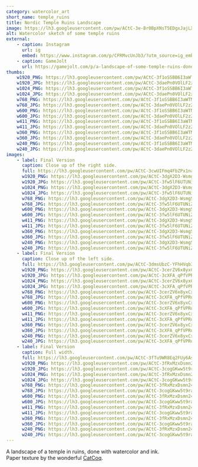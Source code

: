 ```yaml
---
category: watercolor_art
short_name: temple_ruins
title: Nordic Temple Ruins Landscape
image: https://lh3.googleusercontent.com/pw/ACtC-3e-Br0BpXNsT5EDgxJajLXRPMZJrl6vni5MTMDGtmf4ade8wMrQxnxoSUJe3GF2wwXjAnCBLGzBpGJc1dL17EP_Cy7i2gryPQMAB57GV2qv1uKEYjp5ikTmtPnHcZG9D7MsJ1NTNSI8SYWz2XV088AD=w1200-h630-no?authuser=0
alt: Watercolor sketch of some temple ruins
external:
    - caption: Instagram
      url: ig
      embed: https://www.instagram.com/p/CFRMvcUnJb3/?utm_source=ig_embed&amp;utm_campaign=loading
    - caption: GameJolt
      url: https://gamejolt.com/p/a-landscape-of-some-temple-ruins-done-with-watercolor-and-ink-pap-fqxcd4fv
thumbs:
    w1920_PNG: https://lh3.googleusercontent.com/pw/ACtC-3f1oSSBB6I3aWTM2p4Jtbxow8DOZhaiv1AA8e_qs9NJuSuzDAVOVC7xuWuP8DIIknLBZgYoSPMeiRcjEpCbdqatH9Y-Xdw0RiI8qwzUtyesKWj4-d8nyVeB4LIkDJRArWQNQb6iA66qZhRmddu7mfhX=w355
    w1920_JPG: https://lh3.googleusercontent.com/pw/ACtC-3daePn0VOlLF2z2lNnavjwJG_kSvvjS_5zA1DmdM3HoLkovuy66E3ja73Sr2wTz7JihBBLNfGVxTwDfe3oNQNo4AOMdqn0HJ_ZFaGUyS4RWC2JE6UcPbsqrlJFeOds2Tlxlk4QRMsFmpzJejwBuZzhJ=w355
    w1024_PNG: https://lh3.googleusercontent.com/pw/ACtC-3f1oSSBB6I3aWTM2p4Jtbxow8DOZhaiv1AA8e_qs9NJuSuzDAVOVC7xuWuP8DIIknLBZgYoSPMeiRcjEpCbdqatH9Y-Xdw0RiI8qwzUtyesKWj4-d8nyVeB4LIkDJRArWQNQb6iA66qZhRmddu7mfhX=w284
    w1024_JPG: https://lh3.googleusercontent.com/pw/ACtC-3daePn0VOlLF2z2lNnavjwJG_kSvvjS_5zA1DmdM3HoLkovuy66E3ja73Sr2wTz7JihBBLNfGVxTwDfe3oNQNo4AOMdqn0HJ_ZFaGUyS4RWC2JE6UcPbsqrlJFeOds2Tlxlk4QRMsFmpzJejwBuZzhJ=w284
    w768_PNG: https://lh3.googleusercontent.com/pw/ACtC-3f1oSSBB6I3aWTM2p4Jtbxow8DOZhaiv1AA8e_qs9NJuSuzDAVOVC7xuWuP8DIIknLBZgYoSPMeiRcjEpCbdqatH9Y-Xdw0RiI8qwzUtyesKWj4-d8nyVeB4LIkDJRArWQNQb6iA66qZhRmddu7mfhX=w213
    w768_JPG: https://lh3.googleusercontent.com/pw/ACtC-3daePn0VOlLF2z2lNnavjwJG_kSvvjS_5zA1DmdM3HoLkovuy66E3ja73Sr2wTz7JihBBLNfGVxTwDfe3oNQNo4AOMdqn0HJ_ZFaGUyS4RWC2JE6UcPbsqrlJFeOds2Tlxlk4QRMsFmpzJejwBuZzhJ=w213
    w600_PNG: https://lh3.googleusercontent.com/pw/ACtC-3f1oSSBB6I3aWTM2p4Jtbxow8DOZhaiv1AA8e_qs9NJuSuzDAVOVC7xuWuP8DIIknLBZgYoSPMeiRcjEpCbdqatH9Y-Xdw0RiI8qwzUtyesKWj4-d8nyVeB4LIkDJRArWQNQb6iA66qZhRmddu7mfhX=w166
    w600_JPG: https://lh3.googleusercontent.com/pw/ACtC-3daePn0VOlLF2z2lNnavjwJG_kSvvjS_5zA1DmdM3HoLkovuy66E3ja73Sr2wTz7JihBBLNfGVxTwDfe3oNQNo4AOMdqn0HJ_ZFaGUyS4RWC2JE6UcPbsqrlJFeOds2Tlxlk4QRMsFmpzJejwBuZzhJ=w166
    w411_PNG: https://lh3.googleusercontent.com/pw/ACtC-3f1oSSBB6I3aWTM2p4Jtbxow8DOZhaiv1AA8e_qs9NJuSuzDAVOVC7xuWuP8DIIknLBZgYoSPMeiRcjEpCbdqatH9Y-Xdw0RiI8qwzUtyesKWj4-d8nyVeB4LIkDJRArWQNQb6iA66qZhRmddu7mfhX=w114
    w411_JPG: https://lh3.googleusercontent.com/pw/ACtC-3daePn0VOlLF2z2lNnavjwJG_kSvvjS_5zA1DmdM3HoLkovuy66E3ja73Sr2wTz7JihBBLNfGVxTwDfe3oNQNo4AOMdqn0HJ_ZFaGUyS4RWC2JE6UcPbsqrlJFeOds2Tlxlk4QRMsFmpzJejwBuZzhJ=w114
    w360_PNG: https://lh3.googleusercontent.com/pw/ACtC-3f1oSSBB6I3aWTM2p4Jtbxow8DOZhaiv1AA8e_qs9NJuSuzDAVOVC7xuWuP8DIIknLBZgYoSPMeiRcjEpCbdqatH9Y-Xdw0RiI8qwzUtyesKWj4-d8nyVeB4LIkDJRArWQNQb6iA66qZhRmddu7mfhX=w100
    w360_JPG: https://lh3.googleusercontent.com/pw/ACtC-3daePn0VOlLF2z2lNnavjwJG_kSvvjS_5zA1DmdM3HoLkovuy66E3ja73Sr2wTz7JihBBLNfGVxTwDfe3oNQNo4AOMdqn0HJ_ZFaGUyS4RWC2JE6UcPbsqrlJFeOds2Tlxlk4QRMsFmpzJejwBuZzhJ=w100
    w240_PNG: https://lh3.googleusercontent.com/pw/ACtC-3f1oSSBB6I3aWTM2p4Jtbxow8DOZhaiv1AA8e_qs9NJuSuzDAVOVC7xuWuP8DIIknLBZgYoSPMeiRcjEpCbdqatH9Y-Xdw0RiI8qwzUtyesKWj4-d8nyVeB4LIkDJRArWQNQb6iA66qZhRmddu7mfhX=w66
    w240_JPG: https://lh3.googleusercontent.com/pw/ACtC-3daePn0VOlLF2z2lNnavjwJG_kSvvjS_5zA1DmdM3HoLkovuy66E3ja73Sr2wTz7JihBBLNfGVxTwDfe3oNQNo4AOMdqn0HJ_ZFaGUyS4RWC2JE6UcPbsqrlJFeOds2Tlxlk4QRMsFmpzJejwBuZzhJ=w66
images:
    - label: Final Version
      caption: Close up of the right side.
      full: https://lh3.googleusercontent.com/pw/ACtC-3cwUIFmq4FbZPx1nayL5r27iVLySdgT-_85qp5IdWn5VPN6nOVWlzpYxHOgWIqb7SwUvB33D5wgV6zQAEzVk9AF_s22onL6wdav6lu3PRmKAWUV3Dou8rP3z6lfBrDKb_d3OWVjlJyv6aMQZM4XzdWn=w1080
      w1920_PNG: https://lh3.googleusercontent.com/pw/ACtC-3dgX2D3-WsmgSngyWqMUaLvrKljzOdKKq4ZhcvMiKU7lTRnEmtNVd39QH1AzIfBuL6dQYYK5rLnDaFe7hYqbU7gkFhjxkqtEq00SmR_XWJNw1eJVUATMkXIMBoH4a1ASDR8GE7iQrhwkw297mcywtrW=w850
      w1920_JPG: https://lh3.googleusercontent.com/pw/ACtC-3fw5lF6UTUNiZU_R5RiPWwrvkDlStyR8ETyymnGzqYRfoeIEyRwB9zB4EzZOaoRpvAH6yPcSjRuZFepP7s71xqshjcHZ__llDetMdSZxLYblQaZ56sqfQPC_hQcfDes-_YEMPIxZi9HnkubxdQ6V1OJ=w850
      w1024_PNG: https://lh3.googleusercontent.com/pw/ACtC-3dgX2D3-WsmgSngyWqMUaLvrKljzOdKKq4ZhcvMiKU7lTRnEmtNVd39QH1AzIfBuL6dQYYK5rLnDaFe7hYqbU7gkFhjxkqtEq00SmR_XWJNw1eJVUATMkXIMBoH4a1ASDR8GE7iQrhwkw297mcywtrW=w711
      w1024_JPG: https://lh3.googleusercontent.com/pw/ACtC-3fw5lF6UTUNiZU_R5RiPWwrvkDlStyR8ETyymnGzqYRfoeIEyRwB9zB4EzZOaoRpvAH6yPcSjRuZFepP7s71xqshjcHZ__llDetMdSZxLYblQaZ56sqfQPC_hQcfDes-_YEMPIxZi9HnkubxdQ6V1OJ=w711
      w768_PNG: https://lh3.googleusercontent.com/pw/ACtC-3dgX2D3-WsmgSngyWqMUaLvrKljzOdKKq4ZhcvMiKU7lTRnEmtNVd39QH1AzIfBuL6dQYYK5rLnDaFe7hYqbU7gkFhjxkqtEq00SmR_XWJNw1eJVUATMkXIMBoH4a1ASDR8GE7iQrhwkw297mcywtrW=w533
      w768_JPG: https://lh3.googleusercontent.com/pw/ACtC-3fw5lF6UTUNiZU_R5RiPWwrvkDlStyR8ETyymnGzqYRfoeIEyRwB9zB4EzZOaoRpvAH6yPcSjRuZFepP7s71xqshjcHZ__llDetMdSZxLYblQaZ56sqfQPC_hQcfDes-_YEMPIxZi9HnkubxdQ6V1OJ=w533
      w600_PNG: https://lh3.googleusercontent.com/pw/ACtC-3dgX2D3-WsmgSngyWqMUaLvrKljzOdKKq4ZhcvMiKU7lTRnEmtNVd39QH1AzIfBuL6dQYYK5rLnDaFe7hYqbU7gkFhjxkqtEq00SmR_XWJNw1eJVUATMkXIMBoH4a1ASDR8GE7iQrhwkw297mcywtrW=w416
      w600_JPG: https://lh3.googleusercontent.com/pw/ACtC-3fw5lF6UTUNiZU_R5RiPWwrvkDlStyR8ETyymnGzqYRfoeIEyRwB9zB4EzZOaoRpvAH6yPcSjRuZFepP7s71xqshjcHZ__llDetMdSZxLYblQaZ56sqfQPC_hQcfDes-_YEMPIxZi9HnkubxdQ6V1OJ=w416
      w411_PNG: https://lh3.googleusercontent.com/pw/ACtC-3dgX2D3-WsmgSngyWqMUaLvrKljzOdKKq4ZhcvMiKU7lTRnEmtNVd39QH1AzIfBuL6dQYYK5rLnDaFe7hYqbU7gkFhjxkqtEq00SmR_XWJNw1eJVUATMkXIMBoH4a1ASDR8GE7iQrhwkw297mcywtrW=w285
      w411_JPG: https://lh3.googleusercontent.com/pw/ACtC-3fw5lF6UTUNiZU_R5RiPWwrvkDlStyR8ETyymnGzqYRfoeIEyRwB9zB4EzZOaoRpvAH6yPcSjRuZFepP7s71xqshjcHZ__llDetMdSZxLYblQaZ56sqfQPC_hQcfDes-_YEMPIxZi9HnkubxdQ6V1OJ=w285
      w360_PNG: https://lh3.googleusercontent.com/pw/ACtC-3dgX2D3-WsmgSngyWqMUaLvrKljzOdKKq4ZhcvMiKU7lTRnEmtNVd39QH1AzIfBuL6dQYYK5rLnDaFe7hYqbU7gkFhjxkqtEq00SmR_XWJNw1eJVUATMkXIMBoH4a1ASDR8GE7iQrhwkw297mcywtrW=w250
      w360_JPG: https://lh3.googleusercontent.com/pw/ACtC-3fw5lF6UTUNiZU_R5RiPWwrvkDlStyR8ETyymnGzqYRfoeIEyRwB9zB4EzZOaoRpvAH6yPcSjRuZFepP7s71xqshjcHZ__llDetMdSZxLYblQaZ56sqfQPC_hQcfDes-_YEMPIxZi9HnkubxdQ6V1OJ=w250
      w240_PNG: https://lh3.googleusercontent.com/pw/ACtC-3dgX2D3-WsmgSngyWqMUaLvrKljzOdKKq4ZhcvMiKU7lTRnEmtNVd39QH1AzIfBuL6dQYYK5rLnDaFe7hYqbU7gkFhjxkqtEq00SmR_XWJNw1eJVUATMkXIMBoH4a1ASDR8GE7iQrhwkw297mcywtrW=w166
      w240_JPG: https://lh3.googleusercontent.com/pw/ACtC-3fw5lF6UTUNiZU_R5RiPWwrvkDlStyR8ETyymnGzqYRfoeIEyRwB9zB4EzZOaoRpvAH6yPcSjRuZFepP7s71xqshjcHZ__llDetMdSZxLYblQaZ56sqfQPC_hQcfDes-_YEMPIxZi9HnkubxdQ6V1OJ=w166
    - label: Final Version
      caption: Close up of the left side.
      full: https://lh3.googleusercontent.com/pw/ACtC-3dmsUbzC-YFhHVqb3WEzOEfRqVZcakV_oIU-klbU4bn7Te3cHkKrKKfAAXzYvuHc-qk4UTYHmpeYAr12JPVZj3qnnbtnKnsbz9B5ZhoJddVhSXyDINzXrA0LORHJFTvmKuaBlfLB6oOLemXX1eQof48=w1080
      w1920_PNG: https://lh3.googleusercontent.com/pw/ACtC-3cerZV6x8yxCxNofQwQhouzNkEWUvAK0yR5_UQs7FdVMeFtwRbf-7cBv_MBf7MwOT79L8HzyjJBprbnNdQwdWn75-_aoQP0TnDUX4IViqQPxmvD8P8bpuSrH_H7xGekWc4H-yVM7Cd3_BEde9VaYkcL=w850
      w1920_JPG: https://lh3.googleusercontent.com/pw/ACtC-3cXFA_qPfVPRuAdcWh4mdpXuxG4Zn3rm65PQ4YDCvDZYqChxr12je4UQGOsXtO-aHeL-T-vR18ZBy01mYLFc-xoaojUu0PwK6nxbtAlEOS2heC47lYw76_KdIYXIrmzftJ3CgKI6YUrvy-1z37ePvhT=w850
      w1024_PNG: https://lh3.googleusercontent.com/pw/ACtC-3cerZV6x8yxCxNofQwQhouzNkEWUvAK0yR5_UQs7FdVMeFtwRbf-7cBv_MBf7MwOT79L8HzyjJBprbnNdQwdWn75-_aoQP0TnDUX4IViqQPxmvD8P8bpuSrH_H7xGekWc4H-yVM7Cd3_BEde9VaYkcL=w711
      w1024_JPG: https://lh3.googleusercontent.com/pw/ACtC-3cXFA_qPfVPRuAdcWh4mdpXuxG4Zn3rm65PQ4YDCvDZYqChxr12je4UQGOsXtO-aHeL-T-vR18ZBy01mYLFc-xoaojUu0PwK6nxbtAlEOS2heC47lYw76_KdIYXIrmzftJ3CgKI6YUrvy-1z37ePvhT=w711
      w768_PNG: https://lh3.googleusercontent.com/pw/ACtC-3cerZV6x8yxCxNofQwQhouzNkEWUvAK0yR5_UQs7FdVMeFtwRbf-7cBv_MBf7MwOT79L8HzyjJBprbnNdQwdWn75-_aoQP0TnDUX4IViqQPxmvD8P8bpuSrH_H7xGekWc4H-yVM7Cd3_BEde9VaYkcL=w533
      w768_JPG: https://lh3.googleusercontent.com/pw/ACtC-3cXFA_qPfVPRuAdcWh4mdpXuxG4Zn3rm65PQ4YDCvDZYqChxr12je4UQGOsXtO-aHeL-T-vR18ZBy01mYLFc-xoaojUu0PwK6nxbtAlEOS2heC47lYw76_KdIYXIrmzftJ3CgKI6YUrvy-1z37ePvhT=w533
      w600_PNG: https://lh3.googleusercontent.com/pw/ACtC-3cerZV6x8yxCxNofQwQhouzNkEWUvAK0yR5_UQs7FdVMeFtwRbf-7cBv_MBf7MwOT79L8HzyjJBprbnNdQwdWn75-_aoQP0TnDUX4IViqQPxmvD8P8bpuSrH_H7xGekWc4H-yVM7Cd3_BEde9VaYkcL=w416
      w600_JPG: https://lh3.googleusercontent.com/pw/ACtC-3cXFA_qPfVPRuAdcWh4mdpXuxG4Zn3rm65PQ4YDCvDZYqChxr12je4UQGOsXtO-aHeL-T-vR18ZBy01mYLFc-xoaojUu0PwK6nxbtAlEOS2heC47lYw76_KdIYXIrmzftJ3CgKI6YUrvy-1z37ePvhT=w416
      w411_PNG: https://lh3.googleusercontent.com/pw/ACtC-3cerZV6x8yxCxNofQwQhouzNkEWUvAK0yR5_UQs7FdVMeFtwRbf-7cBv_MBf7MwOT79L8HzyjJBprbnNdQwdWn75-_aoQP0TnDUX4IViqQPxmvD8P8bpuSrH_H7xGekWc4H-yVM7Cd3_BEde9VaYkcL=w285
      w411_JPG: https://lh3.googleusercontent.com/pw/ACtC-3cXFA_qPfVPRuAdcWh4mdpXuxG4Zn3rm65PQ4YDCvDZYqChxr12je4UQGOsXtO-aHeL-T-vR18ZBy01mYLFc-xoaojUu0PwK6nxbtAlEOS2heC47lYw76_KdIYXIrmzftJ3CgKI6YUrvy-1z37ePvhT=w285
      w360_PNG: https://lh3.googleusercontent.com/pw/ACtC-3cerZV6x8yxCxNofQwQhouzNkEWUvAK0yR5_UQs7FdVMeFtwRbf-7cBv_MBf7MwOT79L8HzyjJBprbnNdQwdWn75-_aoQP0TnDUX4IViqQPxmvD8P8bpuSrH_H7xGekWc4H-yVM7Cd3_BEde9VaYkcL=w250
      w360_JPG: https://lh3.googleusercontent.com/pw/ACtC-3cXFA_qPfVPRuAdcWh4mdpXuxG4Zn3rm65PQ4YDCvDZYqChxr12je4UQGOsXtO-aHeL-T-vR18ZBy01mYLFc-xoaojUu0PwK6nxbtAlEOS2heC47lYw76_KdIYXIrmzftJ3CgKI6YUrvy-1z37ePvhT=w250
      w240_PNG: https://lh3.googleusercontent.com/pw/ACtC-3cerZV6x8yxCxNofQwQhouzNkEWUvAK0yR5_UQs7FdVMeFtwRbf-7cBv_MBf7MwOT79L8HzyjJBprbnNdQwdWn75-_aoQP0TnDUX4IViqQPxmvD8P8bpuSrH_H7xGekWc4H-yVM7Cd3_BEde9VaYkcL=w166
      w240_JPG: https://lh3.googleusercontent.com/pw/ACtC-3cXFA_qPfVPRuAdcWh4mdpXuxG4Zn3rm65PQ4YDCvDZYqChxr12je4UQGOsXtO-aHeL-T-vR18ZBy01mYLFc-xoaojUu0PwK6nxbtAlEOS2heC47lYw76_KdIYXIrmzftJ3CgKI6YUrvy-1z37ePvhT=w166
    - label: Final Version
      caption: Full width.
      full: https://lh3.googleusercontent.com/pw/ACtC-3fTu9WR8Eq2FUy6AswNr8Fd_RS41Q6Fz8186dHshU-8OYoAFuDjf286HhXI4QPqgzIMFgHtJG--M1ohXP6weq6G5PHdBPU2o2DonyN7zfo5e33zhECd158WRIYf242SpL-1LkHXVh2y1SSS9X2fNcHh=w1080
      w1920_PNG: https://lh3.googleusercontent.com/pw/ACtC-3fRxMzxDsmn24eg08w65uPPXpl_JwPWznph-CF-ClCbHyK1H1u_21FkszW5N4CEJ6EyvBblOhK6ekWaVOxQbei81WqnaNTor4pbFd2Kl-Dce8TOm03-Yt1nCPybM1wduuf5x5COldRRKcjhGCEyOq7n=w850
      w1920_JPG: https://lh3.googleusercontent.com/pw/ACtC-3cogGKww5t9raAu_RwjYtgz9wzDGMzxpcSK_1v3qd4iaiT20pO1t2gI9wN4QJi9AYRJs2a6Z1k7qLnLLIg8Bd-S0G_t36qDFhiowZx_38mak7Mx7xdA75weLeipwUO8BR0j2OBtHSlSaXKUggzkuEIT=w850
      w1024_PNG: https://lh3.googleusercontent.com/pw/ACtC-3fRxMzxDsmn24eg08w65uPPXpl_JwPWznph-CF-ClCbHyK1H1u_21FkszW5N4CEJ6EyvBblOhK6ekWaVOxQbei81WqnaNTor4pbFd2Kl-Dce8TOm03-Yt1nCPybM1wduuf5x5COldRRKcjhGCEyOq7n=w711
      w1024_JPG: https://lh3.googleusercontent.com/pw/ACtC-3cogGKww5t9raAu_RwjYtgz9wzDGMzxpcSK_1v3qd4iaiT20pO1t2gI9wN4QJi9AYRJs2a6Z1k7qLnLLIg8Bd-S0G_t36qDFhiowZx_38mak7Mx7xdA75weLeipwUO8BR0j2OBtHSlSaXKUggzkuEIT=w711
      w768_PNG: https://lh3.googleusercontent.com/pw/ACtC-3fRxMzxDsmn24eg08w65uPPXpl_JwPWznph-CF-ClCbHyK1H1u_21FkszW5N4CEJ6EyvBblOhK6ekWaVOxQbei81WqnaNTor4pbFd2Kl-Dce8TOm03-Yt1nCPybM1wduuf5x5COldRRKcjhGCEyOq7n=w533
      w768_JPG: https://lh3.googleusercontent.com/pw/ACtC-3cogGKww5t9raAu_RwjYtgz9wzDGMzxpcSK_1v3qd4iaiT20pO1t2gI9wN4QJi9AYRJs2a6Z1k7qLnLLIg8Bd-S0G_t36qDFhiowZx_38mak7Mx7xdA75weLeipwUO8BR0j2OBtHSlSaXKUggzkuEIT=w533
      w600_PNG: https://lh3.googleusercontent.com/pw/ACtC-3fRxMzxDsmn24eg08w65uPPXpl_JwPWznph-CF-ClCbHyK1H1u_21FkszW5N4CEJ6EyvBblOhK6ekWaVOxQbei81WqnaNTor4pbFd2Kl-Dce8TOm03-Yt1nCPybM1wduuf5x5COldRRKcjhGCEyOq7n=w416
      w600_JPG: https://lh3.googleusercontent.com/pw/ACtC-3cogGKww5t9raAu_RwjYtgz9wzDGMzxpcSK_1v3qd4iaiT20pO1t2gI9wN4QJi9AYRJs2a6Z1k7qLnLLIg8Bd-S0G_t36qDFhiowZx_38mak7Mx7xdA75weLeipwUO8BR0j2OBtHSlSaXKUggzkuEIT=w416
      w411_PNG: https://lh3.googleusercontent.com/pw/ACtC-3fRxMzxDsmn24eg08w65uPPXpl_JwPWznph-CF-ClCbHyK1H1u_21FkszW5N4CEJ6EyvBblOhK6ekWaVOxQbei81WqnaNTor4pbFd2Kl-Dce8TOm03-Yt1nCPybM1wduuf5x5COldRRKcjhGCEyOq7n=w285
      w411_JPG: https://lh3.googleusercontent.com/pw/ACtC-3cogGKww5t9raAu_RwjYtgz9wzDGMzxpcSK_1v3qd4iaiT20pO1t2gI9wN4QJi9AYRJs2a6Z1k7qLnLLIg8Bd-S0G_t36qDFhiowZx_38mak7Mx7xdA75weLeipwUO8BR0j2OBtHSlSaXKUggzkuEIT=w285
      w360_PNG: https://lh3.googleusercontent.com/pw/ACtC-3fRxMzxDsmn24eg08w65uPPXpl_JwPWznph-CF-ClCbHyK1H1u_21FkszW5N4CEJ6EyvBblOhK6ekWaVOxQbei81WqnaNTor4pbFd2Kl-Dce8TOm03-Yt1nCPybM1wduuf5x5COldRRKcjhGCEyOq7n=w250
      w360_JPG: https://lh3.googleusercontent.com/pw/ACtC-3cogGKww5t9raAu_RwjYtgz9wzDGMzxpcSK_1v3qd4iaiT20pO1t2gI9wN4QJi9AYRJs2a6Z1k7qLnLLIg8Bd-S0G_t36qDFhiowZx_38mak7Mx7xdA75weLeipwUO8BR0j2OBtHSlSaXKUggzkuEIT=w250
      w240_PNG: https://lh3.googleusercontent.com/pw/ACtC-3fRxMzxDsmn24eg08w65uPPXpl_JwPWznph-CF-ClCbHyK1H1u_21FkszW5N4CEJ6EyvBblOhK6ekWaVOxQbei81WqnaNTor4pbFd2Kl-Dce8TOm03-Yt1nCPybM1wduuf5x5COldRRKcjhGCEyOq7n=w166
      w240_JPG: https://lh3.googleusercontent.com/pw/ACtC-3cogGKww5t9raAu_RwjYtgz9wzDGMzxpcSK_1v3qd4iaiT20pO1t2gI9wN4QJi9AYRJs2a6Z1k7qLnLLIg8Bd-S0G_t36qDFhiowZx_38mak7Mx7xdA75weLeipwUO8BR0j2OBtHSlSaXKUggzkuEIT=w166
---
```


A landscape of a temple in ruins, done with watercolor and ink.  
Paper texture by the wonderful [CatCoq](https://www.instagram.com/catcoq/).
